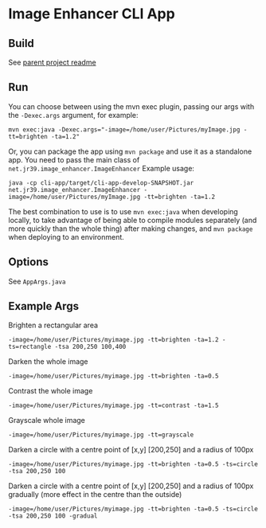 # Image Enhancer CLI App

## Build

See [parent project readme](../README.md)


## Run ##
You can choose between using the mvn exec plugin, passing our args with the `-Dexec.args` argument, for example:

    mvn exec:java -Dexec.args="-image=/home/user/Pictures/myImage.jpg -tt=brighten -ta=1.2"

Or, you can package the app using `mvn package` and use it as a standalone app. You need to pass the main class of `net.jr39.image_enhancer.ImageEnhancer`
Example usage:

    java -cp cli-app/target/cli-app-develop-SNAPSHOT.jar net.jr39.image_enhancer.ImageEnhancer -image=/home/user/Pictures/myImage.jpg -tt=brighten -ta=1.2

The best combination to use is to use `mvn exec:java` when developing locally, to take advantage of being able to compile modules separately (and more quickly than the whole thing) after making changes, and `mvn package` when deploying to an environment.

## Options ##

See `AppArgs.java`

## Example Args ##

Brighten a rectangular area

    -image=/home/user/Pictures/myimage.jpg -tt=brighten -ta=1.2 -ts=rectangle -tsa 200,250 100,400

Darken the whole image

    -image=/home/user/Pictures/myimage.jpg -tt=brighten -ta=0.5

Contrast the whole image

    -image=/home/user/Pictures/myimage.jpg -tt=contrast -ta=1.5

Grayscale whole image

    -image=/home/user/Pictures/myimage.jpg -tt=grayscale

Darken a circle with a centre point of [x,y] [200,250] and a radius of 100px

    -image=/home/user/Pictures/myimage.jpg -tt=brighten -ta=0.5 -ts=circle -tsa 200,250 100

Darken a circle with a centre point of [x,y] [200,250] and a radius of 100px gradually (more effect in the centre than the outside)

    -image=/home/user/Pictures/myimage.jpg -tt=brighten -ta=0.5 -ts=circle -tsa 200,250 100 -gradual

